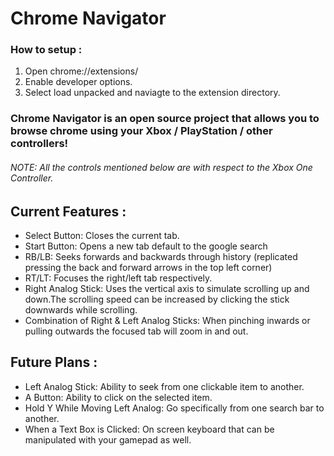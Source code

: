# Chrome Navigator

### How to setup :
1) Open chrome://extensions/
2) Enable developer options.
3) Select load unpacked and naviagte to the extension directory.

### Chrome Navigator is an open source project that allows you to browse chrome using your Xbox / PlayStation / other controllers!

###### NOTE: All the controls mentioned below are with respect to the Xbox One Controller.

## Current Features :
- Select Button: Closes the current tab.
- Start Button: Opens a new tab default to the google search
- RB/LB: Seeks forwards and backwards through history (replicated pressing the back and forward arrows in the top left corner)
- RT/LT: Focuses the right/left tab respectively.
- Right Analog Stick: Uses the vertical axis to simulate scrolling up and down.The scrolling speed can be increased by clicking the stick downwards while scrolling.
- Combination of Right & Left Analog Sticks: When pinching inwards or pulling outwards the focused tab will zoom in and out.


## Future Plans :
- Left Analog Stick: Ability to seek from one clickable item to another.
- A Button: Ability to click on the selected item.
- Hold Y While Moving Left Analog: Go specifically from one search bar to another.
- When a Text Box is Clicked: On screen keyboard that can be manipulated with your gamepad as well.
